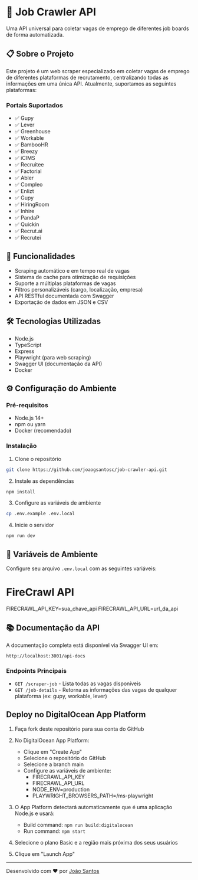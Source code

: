# 🎯 Job Crawler API

Uma API universal para coletar vagas de emprego de diferentes job boards de forma automatizada.

## 📋 Sobre o Projeto

Este projeto é um web scraper especializado em coletar vagas de emprego de diferentes plataformas de recrutamento, centralizando todas as informações em uma única API. Atualmente, suportamos as seguintes plataformas:

### Portais Suportados

- ✅ Gupy
- ✅ Lever
- ✅ Greenhouse
- ✅ Workable
- ✅ BambooHR
- ✅ Breezy
- ✅ iCIMS
- ✅ Recruitee
- ✅ Factorial
- ✅ Abler
- ✅ Compleo
- ✅ Enlizt
- ✅ Gupy
- ✅ HiringRoom
- ✅ Inhire
- ✅ PandaP
- ✅ Quickin
- ✅ Recrut.ai
- ✅ Recrutei

## 🚀 Funcionalidades

- Scraping automático e em tempo real de vagas
- Sistema de cache para otimização de requisições
- Suporte a múltiplas plataformas de vagas
- Filtros personalizáveis (cargo, localização, empresa)
- API RESTful documentada com Swagger
- Exportação de dados em JSON e CSV

## 🛠️ Tecnologias Utilizadas

- Node.js
- TypeScript
- Express
- Playwright (para web scraping)
- Swagger UI (documentação da API)
- Docker

## ⚙️ Configuração do Ambiente

### Pré-requisitos

- Node.js 14+
- npm ou yarn
- Docker (recomendado)

### Instalação

1. Clone o repositório
```bash
git clone https://github.com/joaogsantosc/job-crawler-api.git
```

2. Instale as dependências
```bash
npm install
```

3. Configure as variáveis de ambiente
```bash
cp .env.example .env.local
```

4. Inicie o servidor
```bash
npm run dev
```

## 🔧 Variáveis de Ambiente

Configure seu arquivo `.env.local` com as seguintes variáveis:

# FireCrawl API 
FIRECRAWL_API_KEY=sua_chave_api
FIRECRAWL_API_URL=url_da_api


## 📚 Documentação da API

A documentação completa está disponível via Swagger UI em:
```
http://localhost:3001/api-docs
```

### Endpoints Principais

- `GET /scraper-job` - Lista todas as vagas disponíveis
- `GET /job-details` - Retorna as informações das vagas de qualquer plataforma (ex: gupy, workable, lever)

## Deploy no DigitalOcean App Platform

1. Faça fork deste repositório para sua conta do GitHub

2. No DigitalOcean App Platform:
   - Clique em "Create App"
   - Selecione o repositório do GitHub
   - Selecione a branch main
   - Configure as variáveis de ambiente:
     - FIRECRAWL_API_KEY
     - FIRECRAWL_API_URL
     - NODE_ENV=production
     - PLAYWRIGHT_BROWSERS_PATH=/ms-playwright

3. O App Platform detectará automaticamente que é uma aplicação Node.js e usará:
   - Build command: `npm run build:digitalocean`
   - Run command: `npm start`

4. Selecione o plano Basic e a região mais próxima dos seus usuários

5. Clique em "Launch App"

---

Desenvolvido com ❤️ por [João Santos](https://github.com/joaogsantosc)
```
